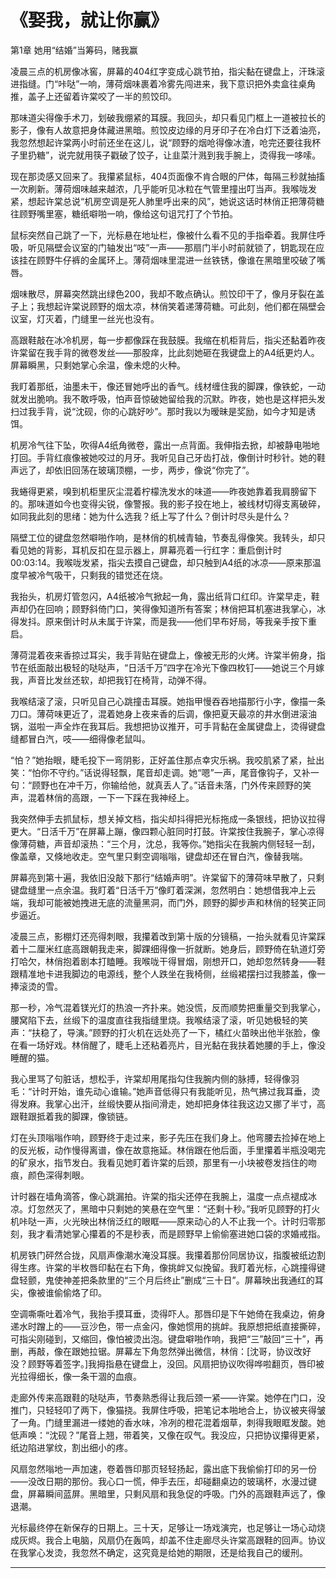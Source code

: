 # 《娶我，就让你赢》

第1章 她用“结婚”当筹码，赌我赢

凌晨三点的机房像冰窖，屏幕的404红字变成心跳节拍，指尖黏在键盘上，汗珠滚进指缝。门“咔哒”一响，薄荷烟味裹着冷雾先闯进来，我下意识把外卖盒往桌角推，盖子上还留着许棠咬了一半的煎饺印。

那味道尖得像手术刀，划破我绷紧的耳膜。我回头，却只看见门框上一道被拉长的影子，像有人故意把身体藏进黑暗。煎饺皮边缘的月牙印子在冷白灯下泛着油亮，我忽然想起许棠两小时前还坐在这儿，说“顾野的烟呛得像冰渣，呛完还要往我杯子里扔糖”，说完就用筷子戳破了饺子，让韭菜汁溅到我手腕上，烫得我一哆嗦。

现在那烫感又回来了。我攥紧鼠标，404页面像不肯合眼的尸体，每隔三秒就抽搐一次刷新。薄荷烟味越来越浓，几乎能听见冰粒在气管里撞出叮当声。我喉咙发紧，想起许棠总说“机房空调是死人肺里呼出来的风”，她说这话时林俏正把薄荷糖往顾野嘴里塞，糖纸噼啪一响，像给这句诅咒打了个节拍。

鼠标突然自己跳了一下，光标悬在地址栏，像被什么看不见的手指牵着。我屏住呼吸，听见隔壁会议室的门轴发出“吱”一声——那扇门半小时前就锁了，钥匙现在应该挂在顾野牛仔裤的金属环上。薄荷烟味里混进一丝铁锈，像谁在黑暗里咬破了嘴唇。

烟味散尽，屏幕突然跳出绿色200，我却不敢点确认。煎饺印干了，像月牙裂在盖子上；我想起许棠说顾野的烟太凉，林俏笑着递薄荷糖。可此刻，他们都在隔壁会议室，灯灭着，门缝里一丝光也没有。

高跟鞋敲在冰冷机房，每一步都像踩在我鼓膜。我缩在机柜背后，指尖还黏着昨夜许棠留在我手背的微卷发丝——那股痒，比此刻她砸在我键盘上的A4纸更灼人。屏幕瞬黑，只剩她掌心余温，像未熄的火种。

我盯着那纸，油墨未干，像还冒她呼出的香气。线材缠住我的脚踝，像铁蛇，一动就发出脆响。我不敢呼吸，怕声音惊破她留给我的沉默。昨夜，她也是这样把头发扫过我手背，说“沈砚，你的心跳好吵”。那时我以为暧昧是奖励，如今才知是诱饵。

机房冷气往下坠，吹得A4纸角微卷，露出一点背面。我伸指去掀，却被静电啪地打回。手背红痕像被她咬过的月牙。我听见自己牙齿打战，像倒计时秒针。她的鞋声远了，却依旧回荡在玻璃顶棚，一步，两步，像说“你完了”。

我蜷得更紧，嗅到机柜里灰尘混着柠檬洗发水的味道——昨夜她靠着我肩膀留下的。那味道如今也变得尖锐，像警报。我的影子投在地上，被线材切得支离破碎，如同我此刻的思绪：她为什么选我？纸上写了什么？倒计时尽头是什么？

隔壁工位的键盘忽然噼啪作响，是林俏的机械青轴，节奏乱得像笑。我转头，却只看见她的背影，耳机反扣在显示器上，屏幕亮着一行红字：重启倒计时00:03:14。我喉咙发紧，指尖去摸自己键盘，却只触到A4纸的冰凉——原来那温度早被冷气吸干，只剩我的错觉还在烧。

我抬头，机房灯管忽闪，A4纸被冷气掀起一角，露出纸背口红印。许棠早走，鞋声却仍在回响；顾野斜倚门口，笑得像知道所有答案；林俏把耳机塞进我掌心，冰得发抖。原来倒计时从未属于许棠，而是我——他们早布好局，等我亲手按下重启。

薄荷混着夜来香掠过耳尖，我手背贴在键盘上，像被无形的火烤。许棠半俯身，指节在纸面敲出极轻的哒哒声，“日活千万”四字在冷光下像四枚钉——她说三个月嫁我，声音比发丝还软，却把我钉在椅背，动弹不得。

我喉结滚了滚，只听见自己心跳撞击耳膜。她指甲慢吞吞地描那行小字，像描一条刀口。薄荷味更近了，混着她身上夜来香的后调，像把夏天最凉的井水倒进滚油锅，滋啦一声全炸在我耳后。我想把协议推开，可手背黏在金属键盘上，烫得键盘缝都冒白汽，吱——细得像老鼠叫。

“怕？”她抬眼，睫毛投下一弯阴影，正好盖住那点幸灾乐祸。我咬肌紧了紧，扯出笑：“怕你不守约。”话说得轻飘，尾音却走调。她“嗯”一声，尾音像钩子，又补一句：“顾野也在冲千万，你输给他，就真丢人了。”话音未落，门外传来顾野的笑声，混着林俏的高跟，一下一下踩在我神经上。

我突然伸手去抓鼠标，想关掉文档，指尖却抖得把光标拖成一条银线，把协议拉得更大。“日活千万”在屏幕上蹦，像四颗心脏同时打鼓。许棠按住我腕子，掌心凉得像薄荷糖，声音却滚热：“三个月，沈总，我等你。”她指尖在我腕内侧轻轻一刮，像盖章，又倏地收走。空气里只剩空调嗡嗡，键盘却还在冒白汽，像替我喘。

屏幕亮到第十遍，我依旧没敲下那行“结婚声明”。许棠留下的薄荷味早散了，只剩键盘缝里一点余温。我盯着“日活千万”像盯着深渊，忽然明白：她想借我冲上云端，我却可能被她拽进无底的流量黑洞，而门外，顾野的脚步声和林俏的轻笑正同步逼近。

凌晨三点，影棚灯还亮得刺眼，我攥着改到第十版的分镜稿，一抬头就看见许棠踩着十二厘米红底高跟朝我走来，脚踝细得像一折就断。她身后，顾野倚在轨道灯旁打哈欠，林俏抱着剧本打瞌睡。我喉咙干得冒烟，刚想开口，她却忽然转身——鞋跟精准地卡进我脚边的电源线，整个人跌坐在我椅侧，丝缎裙摆扫过我膝盖，像一捧滚烫的雪。

那一秒，冷气混着镁光灯的热浪一齐扑来。她没慌，反而顺势把重量交到我掌心，腰窝陷下去，丝缎下的温度直往我指缝里烧。我喉结滚了滚，听见她极轻的笑声：“扶稳了，导演。”顾野的打火机在远处亮了一下，橘红火苗映出他半张脸，像在看一场好戏。林俏醒了，睫毛上还粘着亮片，目光黏在我扶着她腰的手上，像没睡醒的猫。

我心里骂了句脏话，想松手，许棠却用尾指勾住我腕内侧的脉搏，轻得像羽毛：“计时开始，谁先动心谁输。”她声音低得只有我能听见，热气拂过我耳垂，烫得发麻。我掌心出汗，丝缎快要从指间滑走，她却把身体往我这边又挪了半寸，高跟鞋跟抵着我的脚踝，像锁链。

灯在头顶嗡嗡作响，顾野终于走过来，影子先压在我们身上。他弯腰去捡掉在地上的反光板，动作慢得离谱，像在故意拖延。林俏跟在他后面，手里攥着半瓶没喝完的矿泉水，指节发白。我看见她盯着许棠的后颈，那里有一小块被卷发挡住的吻痕，颜色深得刺眼。

计时器在墙角滴答，像心跳漏拍。许棠的指尖还停在我腕上，温度一点点褪成冰凉。灯忽然灭了，黑暗中只剩她的笑悬在空气里：“还剩十秒。”我听见顾野的打火机咔哒一声，火光映出林俏泛红的眼眶——原来动心的人不止我一个。计时归零那刻，我才看清她掌心攥着的不是秒表，而是顾野早上偷偷塞进她口袋的求婚戒指。

机房铁门砰然合拢，风扇声像潮水淹没耳膜。我攥着那份同居协议，指腹被纸边割得生疼。许棠的半枚唇印黏在右下角，像挑衅又似挽留。我盯着光标，心跳撞得键盘轻颤，鬼使神差把条款里的“三个月后终止”删成“三十日”。屏幕映出我通红的耳尖，像被谁偷偷烙了印。

空调嘶嘶吐着冷气，我抬手摸耳垂，烫得吓人。那唇印是下午她倚在我桌边，俯身递水时蹭上的——豆沙色，带一点金闪，像她惯用的挑衅。我原想把纸直接撕碎，可指尖刚碰到，又缩回，像怕被烫出泡。键盘噼啪作响，我把“三”敲回“三十”，再删，再敲，像在跟她拉锯。屏幕左下角忽然弹出微信，林俏：[沈哥，协议改好没？顾野等着签字。]我拇指悬在键盘上，没回。风扇把协议吹得哗啦翻页，唇印被光拉得细长，像一条干涸的血痕。

走廊外传来高跟鞋的哒哒声，节奏熟悉得让我后颈一紧——许棠。她停在门口，没推门，只轻轻叩了两下，像猫挠。我屏住呼吸，把笔记本啪地合上，协议被夹得皱了一角。门缝里漏进一缕她的香水味，冷冽的橙花混着烟草，刺得我眼眶发酸。她低声唤：“沈砚？”尾音上翘，带着笑，又像在叹气。我没应，只把协议攥得更紧，纸边陷进掌纹，割出细小的疼。

风扇忽然嗡地一声加速，卷着唇印那页轻轻扬起，露出底下我偷偷打印的另一份——没改日期的那份。我心口一慌，伸手去压，却碰翻桌边的玻璃杯，水漫过键盘，屏幕瞬间蓝屏。黑暗里，只剩风扇和我急促的呼吸。门外的高跟鞋声远了，像退潮。

光标最终停在新保存的日期上。三十天，足够让一场戏演完，也足够让一场心动烧成灰烬。我合上电脑，风扇仍在轰鸣，却盖不住走廊尽头许棠高跟鞋的回声。协议在我掌心发烫，我忽然不确定，这究竟是给她的期限，还是给我自己的缓刑。


---

